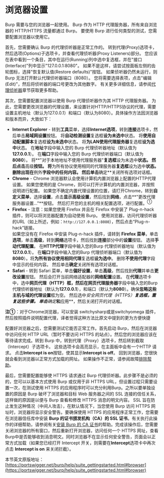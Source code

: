 # 浏览器设置

Burp 需要与您的浏览器一起使用。 Burp 作为 HTTP 代理服务器，所有来自浏览器的 HTTP/HTTPS 流量都通过 Burp。 要使用 Burp 进行任何类型的测试，您需要配置浏览器以使用它。

首先，您需要确认 Burp 的代理侦听器是正常工作的。 转到代理(Proxy)选项卡，然后选项(Options)子选项卡，并查看代理侦听器(Proxy Listeners)部分。 您应该在表中看到一个条目，其中在运行(Running)列中选中复选框，并在"接口(Interface)"列中显示"127.0.0.1:8080"。 如果不是这样，请尝试按面板左侧的齿轮图标，选择"恢复默认值(Restore defaults)"按钮。 如果侦听器仍然未运行，则 Burp 无法打开默认代理侦听器端口（8080）。 您将需要选择表项，点击"编辑(Edit)"，然后将侦听器的端口号更改为其他数字。 有关更多详细信息，请参阅[代理侦听器](../../Proxy/Options/Proxy_Listeners/README.md)章节获取更多帮助。

其次，您需要配置浏览器以使用 Burp 代理侦听器作为其 HTTP 代理服务器。 为此，您需要更改浏览器的代理设置，来设置针对HTTP/HTTPS协议的代理，需要设置主机地址（默认为127.0.0.1）和端口（默认为8080）。具体操作方法因浏览器和版本而异，大致如下：

* **Internet Explorer** - 转到**工具**菜单，选择**Internet选项**，转到**连接**选项卡，然后单击**局域网设置**按钮。 将**自动检测设置**复选框**设为未选中**状态。 将**使用自动配置脚本**复选框**设为未选中**状态。 将**为LAN使用代理服务器**复选框**设为选中**状态。 在**地址**字段中输入您的 Burp 代理侦听器地址（默认值为**127.0.0.1**）。 在**端口**字段中输入您的 Burp 代理侦听器端口（默认值为**8080**）。 将**"对于本地地址不使用代理服务器"**复选框**设为未选中**状态。 然后点击**高级**按钮。 将**为所有协议使用相同的代理服务器**复选框**设为选中**状态。 删除出现在**例外**字段中的任何内容。 然后单击**确定**关闭所有选项对话框。
* **Chrome** - Chrome 浏览器默认会使用计算机内置浏览器上配置的HTTP代理设置。 如果您使用的是 Chrome，则可以打开计算机的内置浏览器，并按照说明进行配置。 如果您不确定内置代理设置的位置，请打开Chrome，转到**自定义菜单**，选择**设置**，点击**显示高级设置**，然后找到**网络**，点击**"更改代理服务器设置..."**按钮。 然后打开您的主机的相关配置选项，进行配置。<sup>①</sup>
* **Firefox** - 注意：如果您使用 Firefox 并且在 Firefox 中安装了 Plug-n-hack 插件，则可以将浏览器配置为自动使用 Burp。 使用浏览器，访问代理侦听器的URL（如上所述，例如：```http://127.0.0.1:8080```），然后点击“Plug-n-hack”链接。  
如果您没有在 Firefox 中安装 Plug-n-hack 插件，请转到 **Firefox 菜单**，单击**选项**，单击**高级**，转到**网络**选项卡，然后找到**连接**部分中的**设置**按钮。 选择**手动代理配置**。 在**HTTP代理**字段中输入您的Burp 代理侦听器地址（默认值为**127.0.0.1**）。 在**端口**字段中输入您的Burp 代理侦听器端口（默认值为**8080**）。将**为所有协议使用相同代理**复选框**设为选中**。 删除**不使用代理**字段中显示的任何内容。 然后单击**确定**关闭所有选项对话框。
* **Safari** - 转到 Safari 菜单，单击**偏好设置**，单击**高级**，然后找到**代理**并单击**更改设置**按钮。 然后会打开当前网络适配器的**网络配置**设置。 在**代理**选项卡中，选中**网页代理（HTTP）**框，然后在**网页代理服务器**字段中输入您的Burp 代理侦听器地址（默认为**127.0.0.1**），和端口（默认为**8080**）。确保**忽略这些主机与域的代理设置**框为空。 然后选中**安全网页代理（HTTPS）**复选框，重复这些步骤。 单击***确定***和**应用**，然后关闭打开的对话框。

**注①**：对于Chrome浏览器，可以安装 switchysharp或是switchyomega 插件，然后按照插件说明配置代理，译者觉得这种方法比原文中提到的更为方便快捷

配置好浏览器之后，您需要测试它能否正常工作。首先启动 Burp，然后在浏览器中访问任何 HTTP URL（暂时不要访问 HTTPS 的站点）。然后您的浏览器应该在等待请求完成。转到 Burp 中，转到代理（Proxy）选项卡，然后转到截取（Intercept）子选项卡。 这些选项卡会高亮显示，在主面板中会有一个HTTP 请求。 点击**Intercept is on**按钮，使其显示**Intercept is off**。 回到浏览器，您很快就会看到浏览器以正常方式加载的网址。 如果操作不正常，请参阅故障[排除帮助](..//Troubleshooting.md)。

最后，您需要配置能够使 HTTPS 请求通过 Burp 代理侦听器。此步骤不是必须的的，您可以以基本方式使用 Burp 或仅用于非 HTTPS URL，但设置过程只需要设置一次，在测试使用 HTTPS 的应用程序时可以充分利用Burp。之所以要单独设置的原因是 Burp 破坏了浏览器和目标 Web 服务器之间的 SSL 连接的信任关系，这样做的原因是以便与 Burp 查看和修改 HTTPS 消息的明文内容。 SSL 旨在防止发生这种情况（中间人攻击），在默认情况下，当您使用 Burp 访问 HTTPS 网址时，浏览器将显示安全警告。要确保使用 HTTPS 的应用程序正常工作，您需要在浏览器信任库中安装 **Burp 的证书颁发机构（CA）的 SSL 证书**。有关执行此操作的详细帮助，请参阅有关[安装 Burp 的 CA 证书](../../Proxy/Options/Proxy_Listeners/Certificate/Install_CA_Certificate.md)的帮助。完成该操作后，您需要关闭浏览器的所有窗口，然后重新打开浏览器，访问任何一个 HTTPS 网址，查看Burp中是否能够收到消息明文。同时浏览器不在显示任何安全警告，页面会以正常方式加载（如果您已经打开 Intercept 开关，则需要在**Intercept**选项卡中再次点击 **Intercept is on** 来关闭拦截）。

本节英文原版地址： 
[https://portswigger.net/burp/help/suite_gettingstarted.html#browser](https://portswigger.net/burp/help/suite_gettingstarted.html#browser)